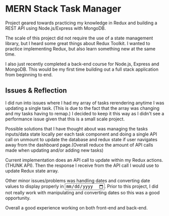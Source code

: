# MERN Stack Task Manager

Project geared towards practicing my knowledge in Redux and building a REST API using Node.js/Express with MongoDB.

The scale of this project did not require the use of a state management library, but I heard some great things about Redux Toolkit. I wanted to practice implementing Redux, but also learn something new at the same time. 

I also just recently completed a back-end course for Node.js, Express and MongoDB. This would be my first time building out a full stack application from beginning to end.

## Issues & Reflection
I did run into issues where I had my array of tasks rerendering anytime I was updating a single task. (This is due to the fact that the array was changing and my tasks having to remap.) I decided to keep it this way as I didn't see a performance issue given that this is a small scale project.

Possible solutions that I have thought about was managing the tasks inputs/data state locally per each task component and doing a single API call on unmount to update the database and redux state if user navigates away from the dashboard page.(Overall reduce the amount of API calls made when updating and/or adding new tasks)

Current implementation does an API call to update within my Redux actions. (THUNK API). Then the response I receive from the API call I would use to update Redux state array.

Other minor issues/problems was handling dates and converting date values to display properly in <input type='date'/>. Prior to this project, I did not really work with manipulating and converting dates so this was a good opportunity.

Overall a good experience working on both front-end and back-end.